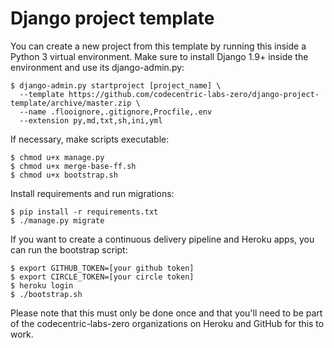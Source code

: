 # Django project template
You can create a new project from this template by running this inside a
Python 3 virtual environment. Make sure to install Django 1.9+ inside the
environment and use its django-admin.py:

```
$ django-admin.py startproject [project_name] \
  --template https://github.com/codecentric-labs-zero/django-project-template/archive/master.zip \
  --name .flooignore,.gitignore,Procfile,.env
  --extension py,md,txt,sh,ini,yml
```

If necessary, make scripts executable:

```
$ chmod u+x manage.py
$ chmod u+x merge-base-ff.sh
$ chmod u+x bootstrap.sh
```

Install requirements and run migrations:

```
$ pip install -r requirements.txt
$ ./manage.py migrate
```

If you want to create a continuous delivery pipeline and Heroku apps, you can
run the bootstrap script:

```
$ export GITHUB_TOKEN=[your github token]
$ export CIRCLE_TOKEN=[your circle token]
$ heroku login
$ ./bootstrap.sh
```

Please note that this must only be done once and that you'll need to be part
of the codecentric-labs-zero organizations on Heroku and GitHub for this to work.
